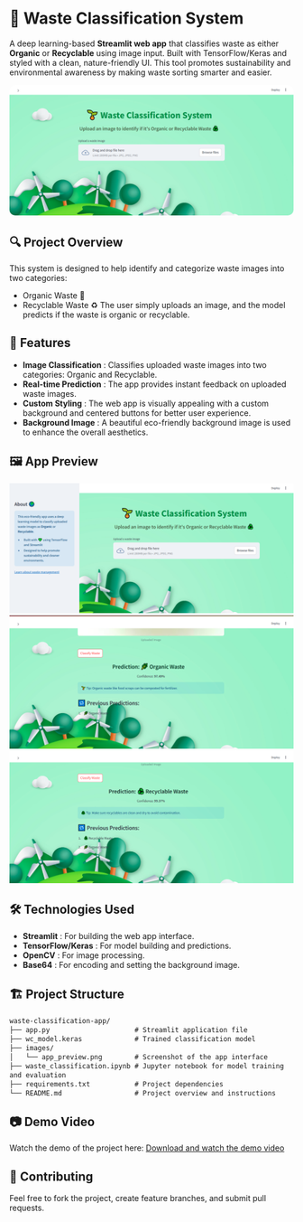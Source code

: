 # 🌱 Waste Classification System
A deep learning-based **Streamlit web app** that classifies waste as either **Organic** or **Recyclable** using image input. Built with TensorFlow/Keras and styled with a clean, nature-friendly UI. This tool promotes sustainability and environmental awareness by making waste sorting smarter and easier.
<div align="center">
  <img src="Images/img2.png" alt="App Preview" width="700" style="border-radius:10px;"/>
</div>

## 🔍 Project Overview
This system is designed to help identify and categorize waste images into two categories:
- Organic Waste 🌿
- Recyclable Waste ♻️
The user simply uploads an image, and the model predicts if the waste is organic or recyclable.

## 🚀 Features
- **Image Classification** : Classifies uploaded waste images into two categories: Organic and Recyclable.
- **Real-time Prediction** : The app provides instant feedback on uploaded waste images.
- **Custom Styling** : The web app is visually appealing with a custom background and centered buttons for better user experience.
- **Background Image** : A beautiful eco-friendly background image is used to enhance the overall aesthetics.

## 🖼️ App Preview
![Prediction Example](Images/img1.png)
![Prediction Example](Images/img3.png)
![Prediction Example](Images/img4.png)

## 🛠️ Technologies Used
- **Streamlit** : For building the web app interface.
- **TensorFlow/Keras** : For model building and predictions.
- **OpenCV** : For image processing.
- **Base64** : For encoding and setting the background image.

## 🏗️ Project Structure
```
waste-classification-app/
├── app.py                     # Streamlit application file
├── wc_model.keras             # Trained classification model
├── images/
│   └── app_preview.png        # Screenshot of the app interface
├── waste_classification.ipynb # Jupyter notebook for model training and evaluation
├── requirements.txt           # Project dependencies
└── README.md                  # Project overview and instructions
```

## 📷 Demo Video

Watch the demo of the project here:
[Download and watch the demo video](https://github.com/Srilekya07/Eco-Waste-Classifier/blob/main/wc_demo.mp4)

## 🤝 Contributing
Feel free to fork the project, create feature branches, and submit pull requests.
